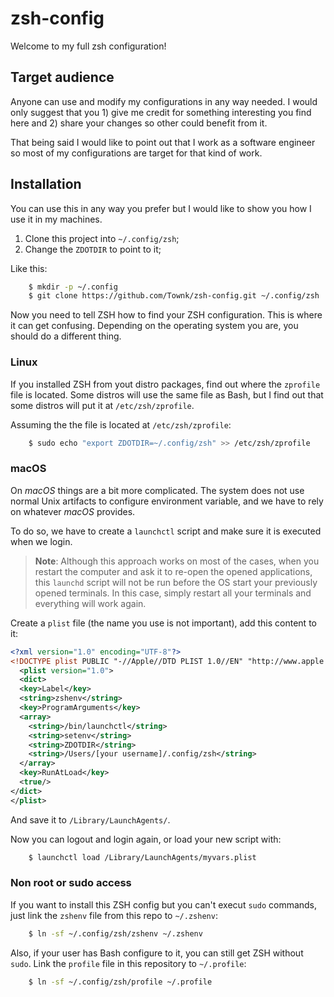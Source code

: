 # zsh-config

Welcome to my full zsh configuration!

## Target audience

Anyone can use and modify my configurations in any way needed. I would only suggest that you 1) give me credit for something interesting you find here and 2) share your changes so other could benefit from it.

That being said I would like to point out that I work as a software engineer so most of my configurations are target for that kind of work.

## Installation

You can use this in any way you prefer but I would like to show you how I use it in my machines.

1. Clone this project into `~/.config/zsh`;
2. Change the `ZDOTDIR` to point to it;

Like this:

```sh
    $ mkdir -p ~/.config
    $ git clone https://github.com/Townk/zsh-config.git ~/.config/zsh
```

Now you need to tell ZSH how to find your ZSH configuration. This is where it can get confusing. Depending on the operating system you are, you should do a different thing.

### Linux

If you installed ZSH from yout distro packages, find out where the `zprofile` file is located. Some distros will use the same file as Bash, but I find out that some distros will put it at `/etc/zsh/zprofile`.

Assuming the the file is located at `/etc/zsh/zprofile`:

```sh
    $ sudo echo "export ZDOTDIR=~/.config/zsh" >> /etc/zsh/zprofile
```

### macOS

On _macOS_ things are a bit more complicated. The system does not use normal Unix artifacts to configure environment variable, and we have to rely on whatever _macOS_ provides.

To do so, we have to create a `launchctl` script and make sure it is executed when we login.

> **Note**: Although this approach works on most of the cases, when you restart
> the computer and ask it to re-open the opened applications, this `launchd`
> script will not be run before the OS start your previously opened terminals.
> In this case, simply restart all your terminals and  everything will work 
> again.

Create a `plist` file (the name you use is not important), add this content to it:

``` xml
<?xml version="1.0" encoding="UTF-8"?>
<!DOCTYPE plist PUBLIC "-//Apple//DTD PLIST 1.0//EN" "http://www.apple.com/DTDs/PropertyList-1.0.dtd">
  <plist version="1.0">
  <dict>
  <key>Label</key>
  <string>zshenv</string>
  <key>ProgramArguments</key>
  <array>
    <string>/bin/launchctl</string>
    <string>setenv</string>
    <string>ZDOTDIR</string>
    <string>/Users/[your username]/.config/zsh</string>
  </array>
  <key>RunAtLoad</key>
  <true/>
</dict>
</plist>
```

And save it to `/Library/LaunchAgents/`.

Now you can logout and login again, or load your new script with:

``` sh
    $ launchctl load /Library/LaunchAgents/myvars.plist
```

### Non root or sudo access

If you want to install this ZSH config but you can't execut `sudo` commands, just link the `zshenv` file from this repo to `~/.zshenv`:

``` sh
    $ ln -sf ~/.config/zsh/zshenv ~/.zshenv
```

Also, if your user has Bash configure to it, you can still get ZSH without `sudo`. Link the `profile` file in this repository to `~/.profile`:

``` sh
    $ ln -sf ~/.config/zsh/profile ~/.profile
```
